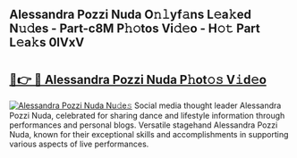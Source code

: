 ## Alessandra Pozzi Nuda O𝚗𝚕yf𝚊ns L𝚎a𝚔ed N𝚞𝚍es - Part-c8M P𝚑𝚘tos Vi𝚍𝚎o - H𝚘𝚝 Part L𝚎a𝚔s 0lVxV

# <h2><a href="http://kff4kwc.oniu.top/?m=Alessandra+Pozzi+Nuda">🔗👉 🔴 Alessandra Pozzi Nuda P𝚑ot𝚘𝚜 V𝚒d𝚎o</a></h2>

[![Alessandra Pozzi Nuda Nu𝚍e𝚜](https://i.imgur.com/0qMVB7G.gif)](http://kff4kwc.oniu.top/?m=Alessandra+Pozzi+Nuda)
Social media thought leader Alessandra Pozzi Nuda, celebrated for sharing dance and lifestyle information through performances and personal blogs. Versatile stagehand Alessandra Pozzi Nuda, known for their exceptional skills and accomplishments in supporting various aspects of live performances.  
